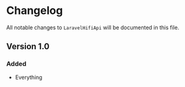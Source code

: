 # Changelog

All notable changes to `LaravelHifiApi` will be documented in this file.

## Version 1.0

### Added
- Everything
